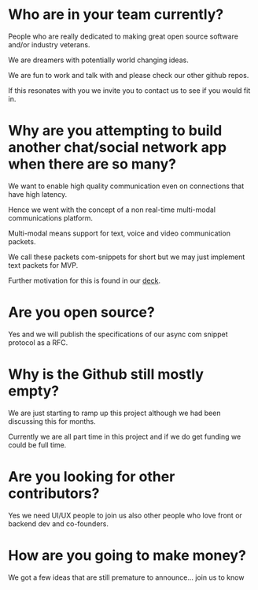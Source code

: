 # Who are in your team currently?

People who are really dedicated to making great open source software and/or industry veterans.

We are dreamers with potentially world changing ideas.

We are fun to work and talk with and please check our other github repos. 

If this resonates with you we invite you to contact us to see if you would fit in.

# Why are you attempting to build another chat/social network app when there are so many?

We want to enable high quality communication even on connections that have high latency.

Hence we went with the concept of a non real-time multi-modal communications platform.

Multi-modal means support for text, voice and video communication packets.

We call these packets com-snippets for short but we may just implement text packets for MVP.

Further motivation for this is found in our [deck](TetraPlex%20deck%200.54%20-%20dark%20mode.pptx).

# Are you open source?

Yes and we will publish the specifications of our async com snippet protocol as a RFC.

# Why is the Github still mostly empty?

We are just starting to ramp up this project although we had been discussing this for months.

Currently we are all part time in this project and if we do get funding we could be full time.

# Are you looking for other contributors?

Yes we need UI/UX people to join us also other people who love front or backend dev and co-founders.

# How are you going to make money?

We got a few ideas that are still premature to announce... 
join us to know







